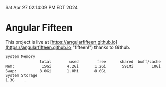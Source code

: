 Sat Apr 27 02:14:09 PM EDT 2024

# Angular Fifteen


This project is live at [https://angularfifteen.github.io](https://angularfifteen.github.io "fifteen!") thanks to Github.

```bash
System Memory
               total        used        free      shared  buff/cache   available
Mem:            15Gi       4.2Gi       1.2Gi       591Mi        10Gi        11Gi
Swap:          8.0Gi       1.0Mi       8.0Gi
System Storage
1.3G	.
```
